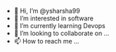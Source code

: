 - 👋 Hi, I’m @ysharsha99
- 👀 I’m interested in software
- 🌱 I’m currently learning Devops
- 💞️ I’m looking to collaborate on ...
- 📫 How to reach me ...

<!---
ysharsha99/ysharsha99 is a ✨ special ✨ repository because its `README.md` (this file) appears on your GitHub profile.
You can click the Preview link to take a look at your changes.
--->
